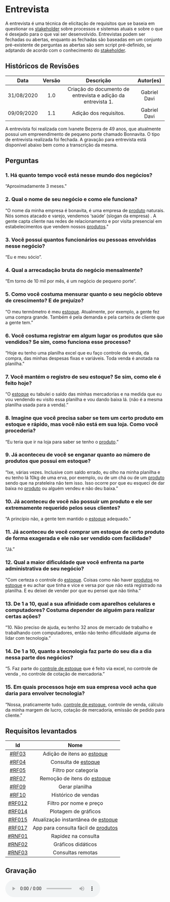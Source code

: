# Entrevista

A entrevista é uma técnica de elicitação de requisitos que se baseia em questionar os [stakeholder](../Modeling/objeto?id=stakeholder) sobre processos e sistemas atuais e sobre o que é desejado para o que vai ser desenvolvido. Entrevistas podem ser fechadas ou abertas, enquanto as fechadas são baseadas em um conjunto pré-existente de perguntas as abertas são sem script pré-definido, se adptando de acordo com o conhecimento do [stakeholder](../Modeling/objeto?id=stakeholder).

## Históricos de Revisões

|    Data    | Versão |                          Descrição                           |  Autor(es)   |
| :--------: | :----: | :----------------------------------------------------------: | :----------: |
| 31/08/2020 |  1.0   | Criação do documento de entrevista e adição da entrevista 1. | Gabriel Davi |
| 09/09/2020 |  1.1   |                    Adição dos requisitos.                    | Gabriel Davi |

A entrevista foi realizada com Ivanete Bezerra de 49 anos, que atualmente possui um empreendimento de pequeno porte chamado Bonnavita. O tipo de entrevista realizada foi fechada. A gravação para entrevista está disponível abaixo bem como a transcrição da mesma.

## Perguntas

### 1. Há quanto tempo você está nesse mundo dos negócios?

“Aproximadamente 3 meses."

### 2. Qual o nome de seu negócio e como ele funciona?

“O nome da minha empresa é bonavita, é uma empresa de [produto](../Modeling/objeto?id=produto) naturais. Nós somos atacado e varejo, vendemos ‘saúde’ (slogan da empresa) . A gente capta cliente nas redes de relacionamento e por visita presencial em estabelecimentos que vendem nossos [produtos](../Modeling/objeto?id=produto)."

### 3. Você possui quantos funcionários ou pessoas envolvidas nesse negócio?

“Eu e meu sócio”.

### 4. Qual a arrecadação bruta do negócio mensalmente?

“Em torno de 10 mil por mês, é um negócio de pequeno porte”.

### 5. Como você costuma mensurar quanto o seu negócio obteve de crescimento? E de prejuízo?

“O meu termômetro é meu [estoque](../Modeling/objeto?id=Estoque). Atualmente, por exemplo, a gente fez uma compra grande. Também é pela demanda e pela carteira de cliente que a gente tem.”

### 6. Você costuma registrar em algum lugar os produtos que são vendidos? Se sim, como funciona esse processo?

“Hoje eu tenho uma planilha excel que eu faço controle da venda, da compra, das minhas despesas fixas e variáveis. Toda venda é anotada na planilha."

### 7. Você mantém o registro de seu estoque? Se sim, como ele é feito hoje?

“O [estoque](../Modeling/objeto?id=Estoque) eu tabulei o saldo das minhas mercadorias e na medida que eu vou vendendo eu visito essa planilha e vou dando baixa lá. (não é a mesma planilha usada para a venda).”

### 8. Imagine que você precisa saber se tem um certo produto em estoque e rápido, mas você não está em sua loja. Como você procederia?

“Eu teria que ir na loja para saber se tenho o [produto](../Modeling/objeto?id=produto).”

### 9. Já aconteceu de você se enganar quanto ao número de produtos que possui em estoque?

“Ixe, várias vezes. Inclusive com saldo errado, eu olho na minha planilha e eu tenho lá 10kg de uma erva, por exemplo, ou de um chá ou de um [produto](../Modeling/objeto?id=produto) sendo que na prateleira não tem isso. Isso ocorre por que eu esqueci de dar baixa no [produto](../Modeling/objeto?id=produto) ou alguém vendeu e não deu baixa.”

### 10. Já aconteceu de você não possuir um produto e ele ser extremamente requerido pelos seus clientes?

“A princípio não, a gente tem mantido o [estoque](../Modeling/objeto?id=Estoque) adequado.”

### 11. Já aconteceu de você comprar um estoque de certo produto de forma exagerada e ele não ser vendido com facilidade?

“Já.”

### 12. Qual a maior dificuldade que você enfrenta na parte administrativa de seu negócio?

“Com certeza o controle do [estoque](../Modeling/objeto?id=Estoque). Coisas como não haver [produtos](../Modeling/objeto?id=produto) no [estoque](../Modeling/objeto?id=Estoque) e eu achar que tinha e vice e versa por que não está registrado na planilha. E eu deixei de vender por que eu pensei que não tinha.”

### 13. De 1 a 10, qual a sua afinidade com aparelhos celulares e computadores? Costuma depender de alguém para realizar certas ações?

“10. Não preciso de ajuda, eu tenho 32 anos de mercado de trabalho e trabalhando com computadores, então não tenho dificuldade alguma de lidar com tecnologia.”

### 14. De 1 a 10, quanto a tecnologia faz parte do seu dia a dia nessa parte dos negócios?

“5. Faz parte do [controle de estoque](../Modeling/verbo?id=controle-de-estoque) que é feito via excel, no controle de venda , no controle de cotação de mercadoria.”

### 15. Em quais processos hoje em sua empresa você acha que daria para envolver tecnologia?

“Nossa, praticamente tudo. [controle de estoque](../Modeling/verbo?id=controle-de-estoque), controle de venda, cálculo da minha margem de lucro, cotação de mercadoria, emissão de pedido para cliente.”

## Requisitos levantados

|                                     Id                                      |                Nome                 |
| :-------------------------------------------------------------------------: | :---------------------------------: |
|    [#RF03](Elicitation/RequisitosElicitados.md?id=requisitos-funcionais)    |     Adição de itens ao [estoque](../Modeling/objeto?id=Estoque)      |
|    [#RF04](Elicitation/RequisitosElicitados.md?id=requisitos-funcionais)    |         Consulta de [estoque](../Modeling/objeto?id=Estoque)         |
|    [#RF05](Elicitation/RequisitosElicitados.md?id=requisitos-funcionais)    |        Filtro por categoria         |
|    [#RF07](Elicitation/RequisitosElicitados.md?id=requisitos-funcionais)    |     Remoção de itens do [estoque](../Modeling/objeto?id=Estoque)     |
|    [#RF09](Elicitation/RequisitosElicitados.md?id=requisitos-funcionais)    |           Gerar planilha            |
|    [#RF10](Elicitation/RequisitosElicitados.md?id=requisitos-funcionais)    |         Histórico de vendas         |
|   [#RF012](Elicitation/RequisitosElicitados.md?id=requisitos-funcionais)    |       Filtro por nome e preço       |
|   [#RF014](Elicitation/RequisitosElicitados.md?id=requisitos-funcionais)    |        Plotagem de gráficos         |
|   [#RF015](Elicitation/RequisitosElicitados.md?id=requisitos-funcionais)    | Atualização instantânea de [estoque](../Modeling/objeto?id=Estoque)  |
|   [#RF017](Elicitation/RequisitosElicitados.md?id=requisitos-funcionais)    | App para consulta fácil de [produtos](../Modeling/objeto?id=produto) |
| [#RNF01](Elicitation/RequisitosElicitados.md?id=requisitos-não-funcionais) |         Rapidez na consulta         |
| [#RNF02](Elicitation/RequisitosElicitados.md?id=requisitos-não-funcionais) |         Gráficos didáticos          |
| [#RNF03](Elicitation/RequisitosElicitados.md?id=requisitos-não-funcionais) |          Consultas remotas          |

## Gravação

<audio controls>
  <source src="https://unbarqdsw.github.io/2020.1_G12_Stock/assets/audios/interview/entrevistaIvanete.m4a" type="audio/mpeg">
</audio>
